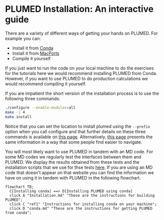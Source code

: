 #  PLUMED Installation: An interactive guide

There are a variety of different ways of getting your hands on PLUMED.  For example you can:

* Install it from [Conda](conda.md)
* Install it from [MacPorts](macports.md)
* Compile it yourself

If you just want to run the code on your local machine to do the exercises for the tutorials here we would recommend installing 
PLUMED from Conda. However, if you want to use PLUMED to do production calculations we would recommend compiling 
it yourself. 

If you are impatient the short version of the installation process is to use the following three commands:

```bash
./configure --enable-modules=all
make -j 4
make install
```

Notice that you can set the location to install plumed using the `--prefix` option when you call configure and that further details 
on these three commands is available on [this page](installation_old.md). Alternatively, [this page](Installation.md) presents the same information 
in a way that some people find easier to navigate. 

You will most likely want to use PLUMED in tandem with an MD code. For some MD codes we regularly test the interfaces between them and 
PLUMED.  We display the results obtained from these tests and the installation scripts that we use for thse tests 
[here](http://plumed-testcenter.github.io).  If you are using an MD code that doesn't appear on that website you can find the information
we have on using it in tandem with PLUMED in the following flowchart.

```mermaid
flowchart TB;
  C[Installing conda] ==> D[Installing PLUMED using conda]
  click A "Installation.md" "These are the instructions for building PLUMED";
  click C "ref1" "Instructions for installing conda on your machine";
  click D "conda.md" "These are the instructions for getting PLUMED from conda";
```
